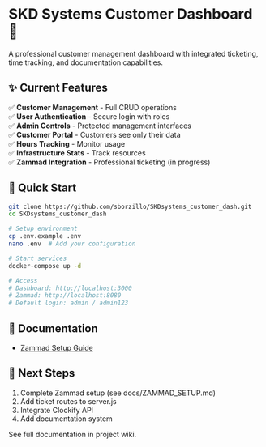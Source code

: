 # SKD Systems Customer Dashboard 🚀

A professional customer management dashboard with integrated ticketing, time tracking, and documentation capabilities.

## ✨ Current Features

✅ **Customer Management** - Full CRUD operations  
✅ **User Authentication** - Secure login with roles  
✅ **Admin Controls** - Protected management interfaces  
✅ **Customer Portal** - Customers see only their data  
✅ **Hours Tracking** - Monitor usage  
✅ **Infrastructure Stats** - Track resources  
✅ **Zammad Integration** - Professional ticketing (in progress)  

## 🚀 Quick Start

```bash
git clone https://github.com/sborzillo/SKDsystems_customer_dash.git
cd SKDsystems_customer_dash

# Setup environment
cp .env.example .env
nano .env  # Add your configuration

# Start services
docker-compose up -d

# Access
# Dashboard: http://localhost:3000
# Zammad: http://localhost:8080
# Default login: admin / admin123
```

## 📖 Documentation

- [Zammad Setup Guide](docs/ZAMMAD_SETUP.md)

## 🔄 Next Steps

1. Complete Zammad setup (see docs/ZAMMAD_SETUP.md)
2. Add ticket routes to server.js
3. Integrate Clockify API
4. Add documentation system

See full documentation in project wiki.
